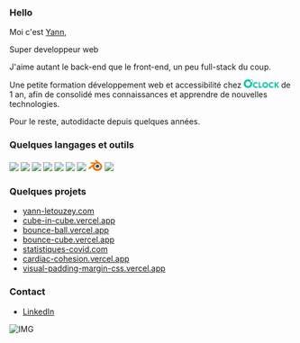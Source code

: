 ### Hello

Moi c'est [Yann](https://yann-letouzey.com),   

Super developpeur web

J'aime autant le back-end que le front-end, un peu full-stack du coup. 

Une petite formation développement web et accessibilité chez [<img src="img/logo-full.svg" alt="Logo OClock" class="logo-oclock" height="15px">](https://oclock.io/) de 1 an, afin de consolidé mes connaissances et apprendre de nouvelles technologies. 

Pour le reste, autodidacte depuis quelques années.   

### Quelques langages et outils
<img src="https://cdn.jsdelivr.net/gh/devicons/devicon/icons/sass/sass-original.svg"  width="20px"/> <img src="https://cdn.jsdelivr.net/gh/devicons/devicon/icons/javascript/javascript-original.svg"  width="20px"/> <img src="https://cdn.jsdelivr.net/gh/devicons/devicon/icons/php/php-original.svg"  width="20px"/> <img src="https://cdn.jsdelivr.net/gh/devicons/devicon/icons/mysql/mysql-original.svg"  width="20px"/> <img src="https://cdn.jsdelivr.net/gh/devicons/devicon/icons/threejs/threejs-original.svg"  width="20px"/> <img src="https://cdn.jsdelivr.net/gh/devicons/devicon/icons/git/git-original.svg" width="20px"/> <img src="https://cdn.jsdelivr.net/gh/devicons/devicon/icons/markdown/markdown-original.svg" width="20px"/> <img src="./img/blender.png" width="25px" /> <img src="https://cdn.jsdelivr.net/gh/devicons/devicon/icons/react/react-original.svg"  width="20px"/>

### Quelques projets
<ul>
    <li><a href="https://yann-letouzey.com" target="_blank" rel="noopener noreferrer">yann-letouzey.com</a></li>
    <li><a href="https://cube-in-cube.vercel.app/" target="_blank" rel="noopener noreferrer">cube-in-cube.vercel.app</a></li>
    <li><a href="https://bounce-ball.vercel.app" target="_blank" rel="noopener noreferrer">bounce-ball.vercel.app</a></li>
    <li><a href="https://bounce-cube.vercel.app/" target="_blank" rel="noopener noreferrer">bounce-cube.vercel.app</a></li>
    <li><a href="https://statistiques-covid.com" target="_blank" rel="noopener noreferrer">statistiques-covid.com</a></li>
    <li><a href="https://cardiac-cohesion.vercel.app" target="_blank" rel="noopener noreferrer">cardiac-cohesion.vercel.app</a></li>
    <li><a href="https://visual-padding-margin-css.vercel.app" target="_blank" rel="noopener noreferrer">visual-padding-margin-css.vercel.app</a></li>
</ul>

### Contact

- [LinkedIn](https://www.linkedin.com/in/yann-letouzey-84374524b/)

![IMG](./img/animate_letters_yann.gif)
